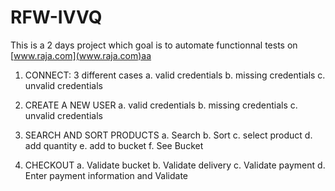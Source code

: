 # RFW-IVVQ
This is a 2 days project which goal is to automate functionnal tests on [www.raja.com](www.raja.com)aa
1. CONNECT: 3 different cases
    a. valid credentials
    b. missing credentials
    c. unvalid credentials

2. CREATE A NEW USER
    a. valid credentials
    b. missing credentials
    c. unvalid credentials

3. SEARCH AND SORT PRODUCTS
    a. Search
    b. Sort
    c. select product
    d. add quantity
    e. add to bucket
    f. See Bucket

4. CHECKOUT
    a. Validate bucket
    b. Validate delivery
    c. Validate payment
    d. Enter payment information and Validate